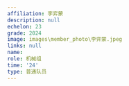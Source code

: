 ```yaml
---
affiliation: 李弈蒙
description: null
echelon: 23
grade: 2024
image: images\member_photo\李弈蒙.jpeg
links: null
name: 
role: 机械组
time: '24'
type: 普通队员
---
```

